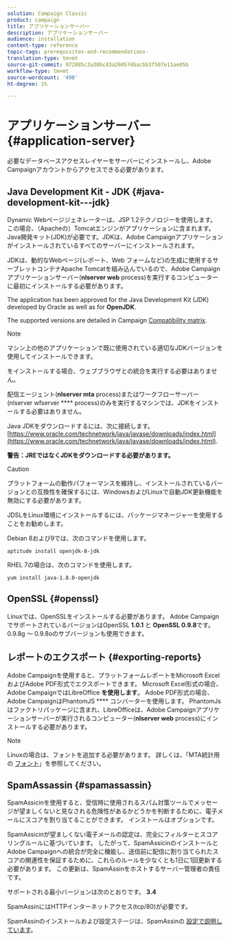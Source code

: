 ```yaml
---
solution: Campaign Classic
product: campaign
title: アプリケーションサーバー
description: アプリケーションサーバー
audience: installation
content-type: reference
topic-tags: prerequisites-and-recommendations-
translation-type: tm+mt
source-git-commit: 972885c3a38bcd3a260574bacbb3f507e11ae05b
workflow-type: tm+mt
source-wordcount: '498'
ht-degree: 1%

---
```



# アプリケーションサーバー{#application-server}

必要なデータベースアクセスレイヤーをサーバーにインストールし、Adobe Campaignアカウントからアクセスできる必要があります。

## Java Development Kit - JDK {#java-development-kit---jdk}

Dynamic Webページジェネレーターは、JSP 1.2テクノロジーを使用します。 この場合、（Apacheの）Tomcatエンジンがアプリケーションに含まれます。 Java開発キット(JDK)が必要です。JDKは、Adobe Campaignアプリケーションがインストールされているすべてのサーバーにインストールされます。

JDKは、動的なWebページ(レポート、Web フォームなど)の生成に使用するサーブレットコンテナApache Tomcatを組み込んでいるので、Adobe Campaignアプリケーションサーバー(**nlserver web** process)を実行するコンピューターに最初にインストールする必要があります。

The application has been approved for the Java Development Kit (JDK) developed by Oracle as well as for **OpenJDK**.

The supported versions are detailed in Campaign [Compatibility matrix](../../rn/using/compatibility-matrix.md).

>[!NOTE]
>
>マシン上の他のアプリケーションで既に使用されている適切なJDKバージョンを使用してインストールできます。
>  
>をインストールする場合、ウェブブラウザとの統合を実行する必要はありません。
>
>配信エージェント(**nlserver mta** process)またはワークフローサーバー(nlserver wfserver **** process)のみを実行するマシンでは、JDKをインストールする必要はありません。

Java JDKをダウンロードするには、次に接続します。 [https://www.oracle.com/technetwork/java/javase/downloads/index.html](https://www.oracle.com/technetwork/java/javase/downloads/index.html).

**警告：JREではなくJDKをダウンロードする必要があります。**

>[!CAUTION]
>
>プラットフォームの動作パフォーマンスを維持し、インストールされているバージョンとの互換性を確保するには、WindowsおよびLinuxで自動JDK更新機能を無効にする必要があります。

JDSLをLinux環境にインストールするには、パッケージマネージャーを使用することをお勧めします。

Debian 8および9では、次のコマンドを使用します。

```
aptitude install openjdk-8-jdk
```

RHEL 7の場合は、次のコマンドを使用します。

```
yum install java-1.8.0-openjdk
```

## OpenSSL {#openssl}

Linuxでは、OpenSSLをインストールする必要があります。 Adobe CampaignでサポートされているバージョンはOpenSSL **1.0.1** と **OpenSSL 0.9.8**&#x200B;です。 0.9.8g ～ 0.9.8oのサブバージョンも使用できます。

## レポートのエクスポート {#exporting-reports}

Adobe Campaignを使用すると、プラットフォームレポートをMicrosoft ExcelおよびAdobe PDF形式でエクスポートできます。 Microsoft Excel形式の場合、Adobe CampaignではLibreOffice **を使用します**。 Adobe PDF形式の場合、Adobe CampaignはPhantomJS **** コンバーターを使用します。 PhantomJsはファクトリパッケージに含まれ、LibreOfficeは、Adobe Campaignアプリケーションサーバーが実行されるコンピューター(**nlserver web** process)にインストールする必要があります。

>[!NOTE]
>
>Linuxの場合は、フォントを追加する必要があります。 詳しくは、「MTA統計用の [フォント](../../installation/using/prerequisites-of-campaign-installation-in-linux.md#fonts-for-mta-statistics)」を参照してください。

## SpamAssassin {#spamassassin}

SpamAssicinを使用すると、受信時に使用されるスパム対策ツールでメッセージが望ましくないと見なされる危険性があるかどうかを判断するために、電子メールにスコアを割り当てることができます。 インストールはオプションです。

SpamAssicinが望ましくない電子メールの認定は、完全にフィルターとスコアリングルールに基づいています。 したがって、SpamAssicinのインストールとAdobe Campaignへの統合が完全に機能し、送信前に配信に割り当てられたスコアの関連性を保証するために、これらのルールを少なくとも1日に1回更新する必要があります。 この更新は、SpamAssinをホストするサーバー管理者の責任です。

サポートされる最小バージョンは次のとおりです。 **3.4**

SpamAssinにはHTTPインターネットアクセス(tcp/80)が必要です。

SpamAssinのインストールおよび設定ステージは、SpamAssinの [設定で説明しています](../../installation/using/configuring-spamassassin.md)。
